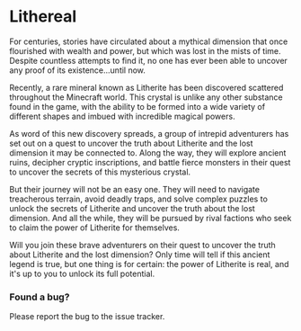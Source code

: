 # Lithereal

For centuries, stories have circulated about a mythical dimension that once flourished with wealth and power, but which was lost in the mists of time. Despite countless attempts to find it, no one has ever been able to uncover any proof of its existence...until now.

Recently, a rare mineral known as Litherite has been discovered scattered throughout the Minecraft world. This crystal is unlike any other substance found in the game, with the ability to be formed into a wide variety of different shapes and imbued with incredible magical powers.

As word of this new discovery spreads, a group of intrepid adventurers has set out on a quest to uncover the truth about Litherite and the lost dimension it may be connected to. Along the way, they will explore ancient ruins, decipher cryptic inscriptions, and battle fierce monsters in their quest to uncover the secrets of this mysterious crystal.

But their journey will not be an easy one. They will need to navigate treacherous terrain, avoid deadly traps, and solve complex puzzles to unlock the secrets of Litherite and uncover the truth about the lost dimension. And all the while, they will be pursued by rival factions who seek to claim the power of Litherite for themselves.

Will you join these brave adventurers on their quest to uncover the truth about Litherite and the lost dimension? Only time will tell if this ancient legend is true, but one thing is for certain: the power of Litherite is real, and it's up to you to unlock its full potential.

### Found a bug?

Please report the bug to the issue tracker.


 

 

